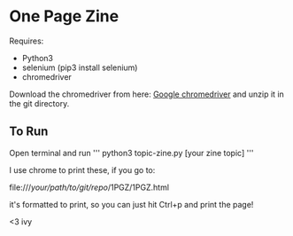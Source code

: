 # One Page Zine

Requires:
- Python3
- selenium (pip3 install selenium)
- chromedriver
  
Download the chromedriver from here:
[Google chromedriver](https://sites.google.com/a/chromium.org/chromedriver/home)
and unzip it in the git directory.

## To Run
Open terminal and run
'''
python3 topic-zine.py [your zine topic]
'''

I use chrome to print these, if you go to:

file:///*your/path/to/git/repo*/1PGZ/1PGZ.html

it's formatted to print, so you can just hit Ctrl+p and print the page!

<3 ivy
